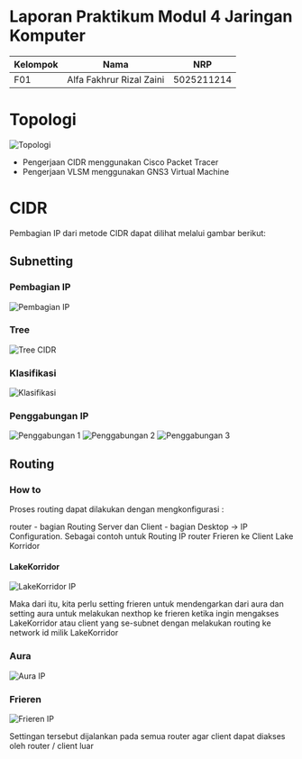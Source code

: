 # Laporan Praktikum Modul 4 Jaringan Komputer

| Kelompok | Nama | NRP |
|----------|------|-----|
| F01      |Alfa Fakhrur Rizal Zaini|5025211214|


# Topologi
![Topologi](topologi.png)
- Pengerjaan CIDR menggunakan Cisco Packet Tracer
- Pengerjaan VLSM menggunakan GNS3 Virtual Machine

# CIDR
Pembagian IP dari metode CIDR dapat dilihat melalui gambar berikut:

## Subnetting
### Pembagian IP
![Pembagian IP](pembagianIP.png)
### Tree
![Tree CIDR](TreeCIDR.png)
### Klasifikasi
![Klasifikasi](klasifikasiCIRD.png)
### Penggabungan IP
![Penggabungan 1](penggabungan.png)
![Penggabungan 2](penggabungan-1.png)
![Penggabungan 3](penggabungan-2.png)

## Routing
### How to
Proses routing dapat dilakukan dengan mengkonfigurasi :

router - bagian Routing
Server dan Client - bagian Desktop -> IP Configuration.
Sebagai contoh untuk Routing IP router Frieren ke Client Lake Korridor

#### LakeKorridor
![LakeKorridor IP](LakeKorridor.png)

Maka dari itu, kita perlu setting frieren untuk mendengarkan dari aura dan setting aura untuk melakukan nexthop ke frieren ketika ingin mengakses LakeKorridor atau client yang se-subnet dengan melakukan routing ke network id milik LakeKorridor

### Aura
![Aura IP](Aura.png)
### Frieren
![Frieren IP](Frieren.png)

Settingan tersebut dijalankan pada semua router agar client dapat diakses oleh router / client luar
